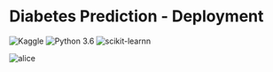 # Diabetes Prediction - Deployment
![Kaggle](https://img.shields.io/badge/Dataset-Kaggle-blue.svg) ![Python 3.6](https://img.shields.io/badge/Python-3.6-brightgreen.svg) ![scikit-learnn](https://img.shields.io/badge/Library-Scikit_Learn-orange.svg)


![alice](https://github.com/nandinhaaa/Diabetes-Prediction/assets/91507393/0f89a529-a768-4ec1-b31a-cede9e87b962)
